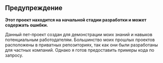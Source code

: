 ## Предупреждение

**Этот проект находится на начальной стадии разработки и может содержать ошибки.**

Данный пет-проект создан для демонстрации моих знаний и навыков потенциальным работодателям. Большинство моих прошлых проектов расположены в приватных репозиториях, так как они были разработаны для частных компаний. Однако я готов предоставить примеры кода по запросу.
